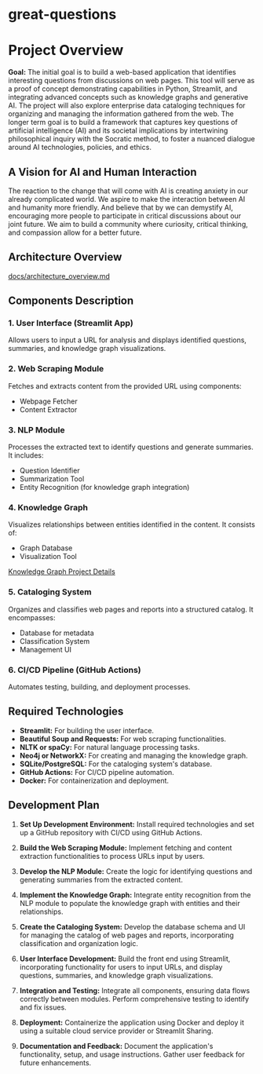 # great-questions
# Project Overview

**Goal:** The initial goal is to build a web-based application that identifies interesting questions from discussions on web pages. This tool will serve as a proof of concept demonstrating capabilities in Python, Streamlit, and integrating advanced concepts such as knowledge graphs and generative AI. The project will also explore enterprise data cataloging techniques for organizing and managing the information gathered from the web. 
The longer term goal is to build a framework that captures key questions of artificial intelligence (AI) and its societal implications by intertwining philosophical inquiry with the Socratic method, to foster a nuanced dialogue around AI technologies, policies, and ethics.

## A Vision for AI and Human Interaction

The reaction to the change that will come with AI is creating anxiety in our already complicated world. We aspire to make the interaction between AI and humanity more friendly.  And believe that by we can demystify AI, encouraging more people to participate in critical discussions about our joint future.  We aim to build a community where curiosity, critical thinking, and compassion allow for a better future.

## Architecture Overview

[docs/architecture_overview.md](docs/architecture_overview.md)

<!-- This is an example of what ChatGPT drew to explain the components of the solution.  Its just a start.  I'll ask it again in a few months and maybe it will make more sense!

![Architecture Diagram](/images/gq-diag.webp)

"Please refer to the simplified, decluttered 2D architecture diagram previously provided. This diagram visually represents the structured organization of the application's components and the data flow between them." - ChatGPT -->


## Components Description

### 1. User Interface (Streamlit App)
Allows users to input a URL for analysis and displays identified questions, summaries, and knowledge graph visualizations.
   
### 2. Web Scraping Module
Fetches and extracts content from the provided URL using components:
   - Webpage Fetcher
   - Content Extractor

### 3. NLP Module
Processes the extracted text to identify questions and generate summaries. It includes:
   - Question Identifier
   - Summarization Tool
   - Entity Recognition (for knowledge graph integration)

### 4. Knowledge Graph
Visualizes relationships between entities identified in the content. It consists of:
   - Graph Database
   - Visualization Tool

[Knowledge Graph Project Details](/README_knowledgegraph.md)

### 5. Cataloging System
Organizes and classifies web pages and reports into a structured catalog. It encompasses:
   - Database for metadata
   - Classification System
   - Management UI

### 6. CI/CD Pipeline (GitHub Actions)
Automates testing, building, and deployment processes.

## Required Technologies

- **Streamlit:** For building the user interface.
- **Beautiful Soup and Requests:** For web scraping functionalities.
- **NLTK or spaCy:** For natural language processing tasks.
- **Neo4j or NetworkX:** For creating and managing the knowledge graph.
- **SQLite/PostgreSQL:** For the cataloging system's database.
- **GitHub Actions:** For CI/CD pipeline automation.
- **Docker:** For containerization and deployment.

## Development Plan

1. **Set Up Development Environment:** Install required technologies and set up a GitHub repository with CI/CD using GitHub Actions.
   
2. **Build the Web Scraping Module:** Implement fetching and content extraction functionalities to process URLs input by users.

3. **Develop the NLP Module:** Create the logic for identifying questions and generating summaries from the extracted content.

4. **Implement the Knowledge Graph:** Integrate entity recognition from the NLP module to populate the knowledge graph with entities and their relationships.

5. **Create the Cataloging System:** Develop the database schema and UI for managing the catalog of web pages and reports, incorporating classification and organization logic.

6. **User Interface Development:** Build the front end using Streamlit, incorporating functionality for users to input URLs, and display questions, summaries, and knowledge graph visualizations.

7. **Integration and Testing:** Integrate all components, ensuring data flows correctly between modules. Perform comprehensive testing to identify and fix issues.

8. **Deployment:** Containerize the application using Docker and deploy it using a suitable cloud service provider or Streamlit Sharing.

9. **Documentation and Feedback:** Document the application's functionality, setup, and usage instructions. Gather user feedback for future enhancements.

